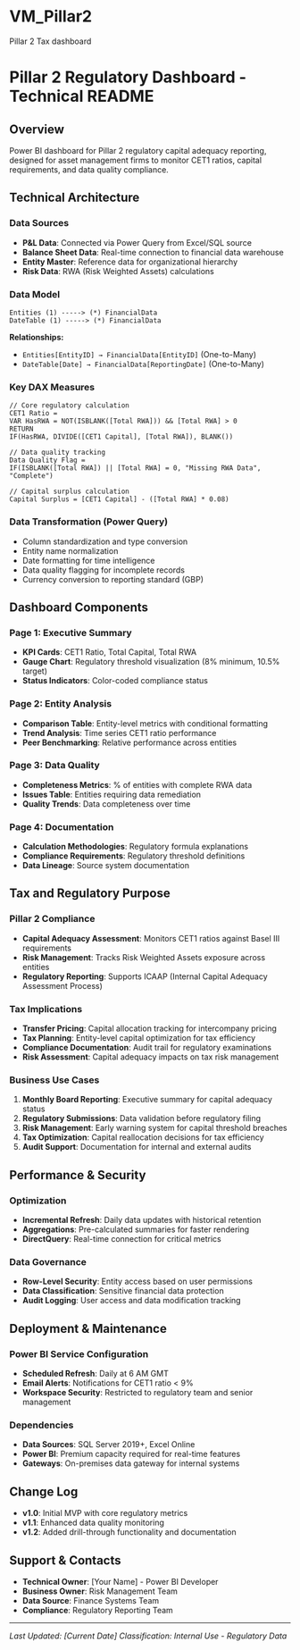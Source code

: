 # VM_Pillar2
Pillar 2 Tax dashboard 
# Pillar 2 Regulatory Dashboard - Technical README

## Overview
Power BI dashboard for Pillar 2 regulatory capital adequacy reporting, designed for asset management firms to monitor CET1 ratios, capital requirements, and data quality compliance.

## Technical Architecture

### Data Sources
- **P&L Data**: Connected via Power Query from Excel/SQL source
- **Balance Sheet Data**: Real-time connection to financial data warehouse
- **Entity Master**: Reference data for organizational hierarchy
- **Risk Data**: RWA (Risk Weighted Assets) calculations

### Data Model
```
Entities (1) -----> (*) FinancialData
DateTable (1) -----> (*) FinancialData
```

**Relationships:**
- `Entities[EntityID] → FinancialData[EntityID]` (One-to-Many)
- `DateTable[Date] → FinancialData[ReportingDate]` (One-to-Many)

### Key DAX Measures

```dax
// Core regulatory calculation
CET1 Ratio = 
VAR HasRWA = NOT(ISBLANK([Total RWA])) && [Total RWA] > 0
RETURN
IF(HasRWA, DIVIDE([CET1 Capital], [Total RWA]), BLANK())

// Data quality tracking
Data Quality Flag = 
IF(ISBLANK([Total RWA]) || [Total RWA] = 0, "Missing RWA Data", "Complete")

// Capital surplus calculation
Capital Surplus = [CET1 Capital] - ([Total RWA] * 0.08)
```

### Data Transformation (Power Query)
- Column standardization and type conversion
- Entity name normalization
- Date formatting for time intelligence
- Data quality flagging for incomplete records
- Currency conversion to reporting standard (GBP)

## Dashboard Components

### Page 1: Executive Summary
- **KPI Cards**: CET1 Ratio, Total Capital, Total RWA
- **Gauge Chart**: Regulatory threshold visualization (8% minimum, 10.5% target)
- **Status Indicators**: Color-coded compliance status

### Page 2: Entity Analysis
- **Comparison Table**: Entity-level metrics with conditional formatting
- **Trend Analysis**: Time series CET1 ratio performance
- **Peer Benchmarking**: Relative performance across entities

### Page 3: Data Quality
- **Completeness Metrics**: % of entities with complete RWA data
- **Issues Table**: Entities requiring data remediation
- **Quality Trends**: Data completeness over time

### Page 4: Documentation
- **Calculation Methodologies**: Regulatory formula explanations
- **Compliance Requirements**: Regulatory threshold definitions
- **Data Lineage**: Source system documentation

## Tax and Regulatory Purpose

### Pillar 2 Compliance
- **Capital Adequacy Assessment**: Monitors CET1 ratios against Basel III requirements
- **Risk Management**: Tracks Risk Weighted Assets exposure across entities
- **Regulatory Reporting**: Supports ICAAP (Internal Capital Adequacy Assessment Process)

### Tax Implications
- **Transfer Pricing**: Capital allocation tracking for intercompany pricing
- **Tax Planning**: Entity-level capital optimization for tax efficiency
- **Compliance Documentation**: Audit trail for regulatory examinations
- **Risk Assessment**: Capital adequacy impacts on tax risk management

### Business Use Cases
1. **Monthly Board Reporting**: Executive summary for capital adequacy status
2. **Regulatory Submissions**: Data validation before regulatory filing
3. **Risk Management**: Early warning system for capital threshold breaches
4. **Tax Optimization**: Capital reallocation decisions for tax efficiency
5. **Audit Support**: Documentation for internal and external audits

## Performance & Security

### Optimization
- **Incremental Refresh**: Daily data updates with historical retention
- **Aggregations**: Pre-calculated summaries for faster rendering
- **DirectQuery**: Real-time connection for critical metrics

### Data Governance
- **Row-Level Security**: Entity access based on user permissions
- **Data Classification**: Sensitive financial data protection
- **Audit Logging**: User access and data modification tracking

## Deployment & Maintenance

### Power BI Service Configuration
- **Scheduled Refresh**: Daily at 6 AM GMT
- **Email Alerts**: Notifications for CET1 ratio < 9%
- **Workspace Security**: Restricted to regulatory team and senior management

### Dependencies
- **Data Sources**: SQL Server 2019+, Excel Online
- **Power BI**: Premium capacity required for real-time features
- **Gateways**: On-premises data gateway for internal systems

## Change Log
- **v1.0**: Initial MVP with core regulatory metrics
- **v1.1**: Enhanced data quality monitoring
- **v1.2**: Added drill-through functionality and documentation

## Support & Contacts
- **Technical Owner**: [Your Name] - Power BI Developer
- **Business Owner**: Risk Management Team
- **Data Source**: Finance Systems Team
- **Compliance**: Regulatory Reporting Team

---
*Last Updated: [Current Date]*
*Classification: Internal Use - Regulatory Data*
